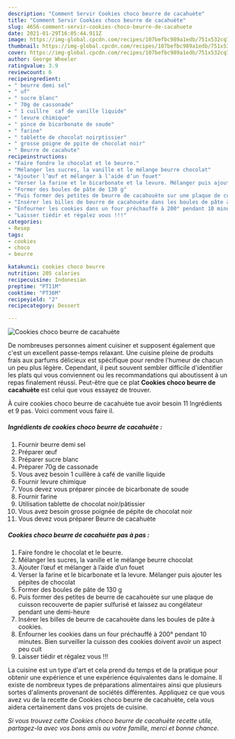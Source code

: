 ```yaml
---
description: "Comment Servir Cookies choco beurre de cacahuète"
title: "Comment Servir Cookies choco beurre de cacahuète"
slug: 4656-comment-servir-cookies-choco-beurre-de-cacahuete
date: 2021-01-29T16:05:44.911Z
image: https://img-global.cpcdn.com/recipes/107befbc989a1edb/751x532cq70/cookies-choco-beurre-de-cacahuete-photo-principale-de-la-recette.jpg
thumbnail: https://img-global.cpcdn.com/recipes/107befbc989a1edb/751x532cq70/cookies-choco-beurre-de-cacahuete-photo-principale-de-la-recette.jpg
cover: https://img-global.cpcdn.com/recipes/107befbc989a1edb/751x532cq70/cookies-choco-beurre-de-cacahuete-photo-principale-de-la-recette.jpg
author: George Wheeler
ratingvalue: 3.9
reviewcount: 6
recipeingredient:
- " beurre demi sel"
- " uf"
- " sucre blanc"
- " 70g de cassonade"
- " 1 cuillre  caf de vanille liquide"
- " levure chimique"
- " pince de bicarbonate de soude"
- " farine"
- " tablette de chocolat noirptissier"
- " grosse poigne de ppite de chocolat noir"
- " Beurre de cacahute"
recipeinstructions:
- "Faire fondre le chocolat et le beurre."
- "Mélanger les sucres, la vanille et le mélange beurre chocolat"
- "Ajouter l’œuf et mélanger à l’aide d’un fouet"
- "Verser la farine et le bicarbonate et la levure. Mélanger puis ajouter les pépites de chocolat"
- "Former des boules de pâte de 130 g"
- "Puis former des petites de beurre de cacahouète sur une plaque de cuisson recouverte de papier sulfurisé et laissez au congélateur pendant une demi-heure"
- "Insérer les billes de beurre de cacahouète dans les boules de pâte à cookies."
- "Enfourner les cookies dans un four préchauffé à 200° pendant 10 minutes. Bien surveiller la cuisson des cookies doivent avoir un aspect peu cuit"
- "Laisser tiédir et régalez vous !!!"
categories:
- Resep
tags:
- cookies
- choco
- beurre

katakunci: cookies choco beurre 
nutrition: 205 calories
recipecuisine: Indonesian
preptime: "PT11M"
cooktime: "PT36M"
recipeyield: "2"
recipecategory: Dessert

---
```



![Cookies choco beurre de cacahuète](https://img-global.cpcdn.com/recipes/107befbc989a1edb/751x532cq70/cookies-choco-beurre-de-cacahuete-photo-principale-de-la-recette.jpg)

De nombreuses personnes aiment cuisiner et supposent également que c'est un excellent passe-temps relaxant. Une cuisine pleine de produits frais aux parfums délicieux est spécifique pour rendre l'humeur de chacun un peu plus légère. Cependant, il peut souvent sembler difficile d'identifier les plats qui vous conviennent ou les recommandations qui aboutissent à un repas finalement réussi. Peut-être que ce plat <strong> Cookies choco beurre de cacahuète </strong> est celui que vous essayez de trouver.

<!--inarticleads1-->

À cuire cookies choco beurre de cacahuète tue avoir besoin 11 Ingrédients et 9 pas. Voici comment vous faire il.

##### Ingrédients de cookies choco beurre de cacahuète :

1. Fournir  beurre demi sel
1. Préparer  œuf
1. Préparer  sucre blanc
1. Préparer  70g de cassonade
1. Vous avez besoin  1 cuillère à café de vanille liquide
1. Fournir  levure chimique
1. Vous devez vous préparer  pincée de bicarbonate de soude
1. Fournir  farine
1. Utilisation  tablette de chocolat noir/pâtissier
1. Vous avez besoin  grosse poignée de pépite de chocolat noir
1. Vous devez vous préparer  Beurre de cacahuète




<!--inarticleads2-->

##### Cookies choco beurre de cacahuète pas à pas :

1. Faire fondre le chocolat et le beurre.
1. Mélanger les sucres, la vanille et le mélange beurre chocolat
1. Ajouter l’œuf et mélanger à l’aide d’un fouet
1. Verser la farine et le bicarbonate et la levure. Mélanger puis ajouter les pépites de chocolat
1. Former des boules de pâte de 130 g
1. Puis former des petites de beurre de cacahouète sur une plaque de cuisson recouverte de papier sulfurisé et laissez au congélateur pendant une demi-heure
1. Insérer les billes de beurre de cacahouète dans les boules de pâte à cookies.
1. Enfourner les cookies dans un four préchauffé à 200° pendant 10 minutes. Bien surveiller la cuisson des cookies doivent avoir un aspect peu cuit
1. Laisser tiédir et régalez vous !!!




<!--inarticleads1-->

<p>
La cuisine est un type d'art et cela prend du temps et de la pratique pour obtenir une expérience et une expérience équivalentes dans le domaine. Il existe de nombreux types de préparations alimentaires ainsi que plusieurs sortes d'aliments provenant de sociétés différentes. Appliquez ce que vous avez vu de la recette de Cookies choco beurre de cacahuète, cela vous aidera certainement dans vos projets de cuisine.
</p>

<p>
<i>Si vous trouvez cette Cookies choco beurre de cacahuète recette utile, partagez-la avec vos bons amis ou votre famille, merci et bonne chance.</i>
</p>
